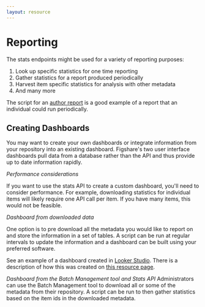 ```yaml
---
layout: resource
---
```


# Reporting


The stats endpoints might be used for a variety of reporting purposes:
1. Look up specific statistics for one time reporting
2. Gather statistics for a report produced periodically
3. Harvest item specific statistics for analysis with other metadata
4. And many more

The script for an [author report](./author-report.html) is a good example of a report that an individual could run periodically.

## Creating Dashboards

You may want to create your own dashboards or integrate information from your repository into an existing dashboard. Figshare's two user interface dashboards pull data from a database rather than the API and thus provide up to date information rapidly. 

*Performance considerations*

If you want to use the stats API to create a custom dashboard, you'll need to consider performance. For example, downloading statistics for individual items will likely require one API call per item. If you have many items, this would not be feasible.

*Dashboard from downloaded data*

One option is to pre download all the metadata you would like to report on and store the information in a set of tables. A script can be run at regular intervals to update the information and a dashboard can be built using your preferred software. 

See an example of a dashboard created in <a href="https://lookerstudio.google.com/reporting/21c1ab3b-f1a1-44dd-9bc0-ff8665650a5c" target="_blank">Looker Studio</a>. There is a description of how this was created on [this resource page](./example-metadata-download.html).

*Dashboard from the Batch Management tool and Stats API*
Administrators can use the Batch Management tool to download all or some of the metadata from their repository. A script can be run to then gather statistics based on the item ids in the downloaded metadata.
